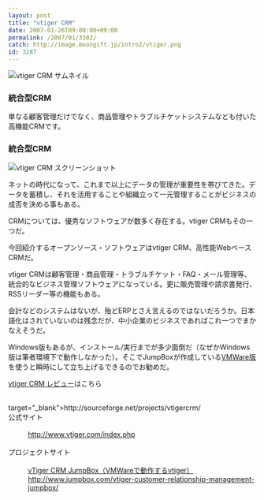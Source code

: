 ```yaml
---
layout: post
title: "vtiger CRM"
date: 2007-01-26T09:00:00+09:00
permalink: /2007/01/3302/
catch: http://image.moongift.jp/intro2/vtiger.png
id: 3287
---
```

 ![vtiger CRM サムネイル](http://image.moongift.jp/intro2/vtiger.t.png "vtiger CRM サムネイル")
  

### 統合型CRM
  
単なる顧客管理だけでなく、商品管理やトラブルチケットシステムなども付いた高機能CRMです。  
<!--more-->  

### 統合型CRM
  

![vtiger CRM スクリーンショット](http://image.moongift.jp/intro2/vtiger.png "vtiger CRM スクリーンショット")

  

ネットの時代になって、これまで以上にデータの管理が重要性を帯びてきた。データを蓄積し、それを活用することや組織立って一元管理することがビジネスの成否を決める事もある。

  

CRMについては、優秀なソフトウェアが数多く存在する。vtiger CRMもその一つだ。

  

今回紹介するオープンソース・ソフトウェアはvtiger CRM、高性能WebベースCRMだ。

  

vtiger CRMは顧客管理・商品管理・トラブルチケット・FAQ・メール管理等、統合的なビジネス管理ソフトウェアになっている。更に販売管理や請求書発行、RSSリーダー等の機能もある。

  

会計などのシステムはないが、殆どERPとさえ言えるのではないだろうか。日本語化はされていないのは残念だが、中小企業のビジネスであればこれ一つでまかなえそうだ。

  

Windows版もあるが、インストール/実行までが多少面倒だ（なぜかWindows版は筆者環境下で動作しなかった）。そこでJumpBoxが作成している[VMWare版](http://www.jumpbox.com/vtiger-customer-relationship-management-jumpbox/)を使うと瞬時にして立ち上げるできるのでお勧めだ。

  

[vtiger CRM レビュー](http://oss.moongift.jp/review/i-3305.html)はこちら

  
<dl>
<br>target="_blank"&gt;http://sourceforge.net/projects/vtigercrm/<br><dt>公式サイト</dt>
<br><dd><a href="http://www.vtiger.com/index.php" target="_blank">http://www.vtiger.com/index.php</a></dd>
<br><dt>プロジェクトサイト</dt>
<br><dd><a href="http://sourceforge.net/projects/vtigercrm/">vTiger CRM JumpBox（VMWareで動作するvtiger）<br><dd><a href="http://www.jumpbox.com/vtiger-customer-relationship-management-jumpbox/" target="_blank">http://www.jumpbox.com/vtiger-customer-relationship-management-jumpbox/</a></dd>
<br></a></dd>
</dl>